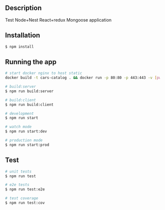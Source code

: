 ## Description

Test Node+Nest React+redux Mongoose application

## Installation

```bash
$ npm install
```

## Running the app


```bash
# start docker nginx to host static
docker build -t cars-catalog . && docker run -p 80:80 -p 443:443 -v [pwd]:/www/ --name cars-catalog 1.0.0

# build:server
$ npm run build:server

# build:client
$ npm run build:client

# development
$ npm run start

# watch mode
$ npm run start:dev

# production mode
$ npm run start:prod
```

## Test

```bash
# unit tests
$ npm run test

# e2e tests
$ npm run test:e2e

# test coverage
$ npm run test:cov
```